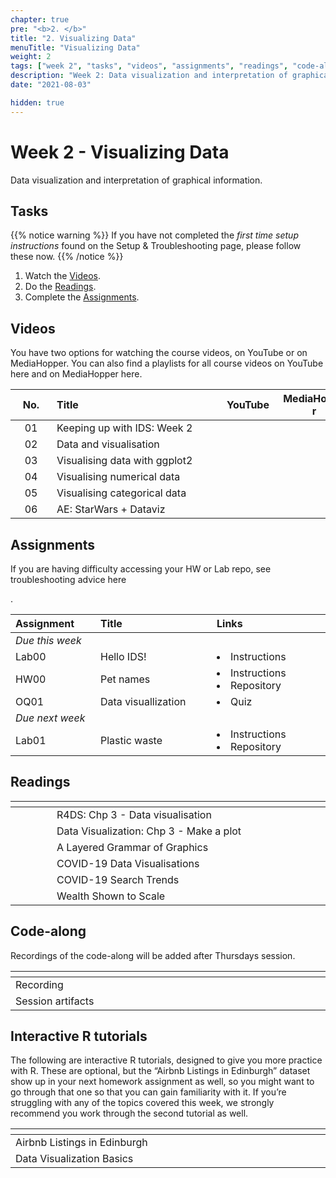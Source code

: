 ```yaml
---
chapter: true
pre: "<b>2. </b>"
title: "2. Visualizing Data"
menuTitle: "Visualizing Data"
weight: 2
tags: ["week 2", "tasks", "videos", "assignments", "readings", "code-along", "tutorials"] 
description: "Week 2: Data visualization and interpretation of graphical information."
date: "2021-08-03"

hidden: true
---
```


# Week 2 - Visualizing Data

Data visualization and interpretation of graphical information.

## Tasks
{{% notice warning %}}
If you have not completed the <em>first time setup instructions</em> found on the <a id="troubleshoot">Setup & Troubleshooting</a> page, please follow these now.
{{% /notice %}}

<ol>
  <li>Watch the <a href="#videos">Videos</a>.</li>
  <li>Do the <a href="#readings">Readings</a>.</li>
  <li>Complete the <a href="#assignments">Assignments</a>.</li>
</ol>

## Videos

<p style="text-align: left">You have two options for watching the course videos, on YouTube or on MediaHopper. You can also find a playlists for all course videos on YouTube <a id="playlistyt">here</a> and on MediaHopper <a id="playlistmh">here</a>.

| <div style="width:50px;text-align:center">No.</div> | <div style="width:250px;text-align:left">Title</div> | <div style="width:80px;text-align:center">YouTube</div> | <div style="width:100px;text-align:center">MediaHopper</div> |  <div style="width:80px;text-align:center">Slides</div> | <div style="width:170px;text-align:center">Additional Links</div> | 
|:---:|:---------------------|:-------:|:-----------:|:--------:|:------:|
| 01  | Keeping up with IDS: Week 2 | <a id="W2L1YT"><span style="color: red;"><i class="fab fa-youtube fa-lg" /></span></a> | <a id="W2L1MH"><span style="color: #0A1E3F;"><i class="fas fa-file-video fa-lg"/></span></a> | <a id="W2L1S"><span style="color: #4b5357;"><i class="fas fa-desktop fa-lg"/></span></a> | - |
| 02  | 	Data and visualisation      | <a id="W2L2YT"><span style="color: red;"><i class="fab fa-youtube fa-lg" /></span></a> | <a id="W2L2MH"><span style="color: #0A1E3F;"><i class="fas fa-file-video fa-lg"/></span></a> | <a id="W2L2S"><span style="color: #4b5357;"><i class="fas fa-desktop fa-lg"/></span></a>  | <li><a href="/errata#W202">Errata</a></li> |
| 03  | Visualising data with ggplot2    | <a id="W2L3YT"><span style="color: red;"><i class="fab fa-youtube fa-lg" /></span></a> | <a id="W2L3MH"><span style="color: #0A1E3F;"><i class="fas fa-file-video fa-lg"/></span></a> | <a id="W2L3S"><span style="color: #4b5357;"><i class="fas fa-desktop fa-lg"/></span></a> | - |
| 04  | Visualising numerical data   | <a id="W2L4YT"><span style="color: red;"><i class="fab fa-youtube fa-lg" /></span></a> | <a id="W2L4MH"><span style="color: #0A1E3F;"><i class="fas fa-file-video fa-lg"/></span></a> | <a id="W2L4S"><span style="color: #4b5357;"><i class="fas fa-desktop fa-lg"/></span></a> | - |
| 05  | Visualising categorical data     | <a id="W2L5YT"><span style="color: red;"><i class="fab fa-youtube fa-lg" /></span></a> | <a id="W2L5MH"><span style="color: #0A1E3F;"><i class="fas fa-file-video fa-lg"/></span></a> | <a id="W2L5S"><span style="color: #4b5357;"><i class="fas fa-desktop fa-lg"/></span></a> | - |
| 06  | AE: StarWars + Dataviz | <a id="W2L6YT"><span style="color: red;"><i class="fab fa-youtube fa-lg" /></span></a> | <a id="W2L6MH"><span style="color: #0A1E3F;"><i class="fas fa-file-video fa-lg"/></span></a> | <a id="W2L6S"><span style="color: #4b5357;"><i class="fas fa-desktop fa-lg"/></span></a> | <li><a id="AE3">AE3. Repository</a></li> |

## Assignments

<p style="text-align: left">If you are having difficulty accessing your HW or Lab repo, see troubleshooting advice <a id="troubleshoot">here</a></p>.

| <div style="width:120px;text-align:left">Assignment</div> | <div style="width:170px;text-align:left">Title</div> | <div style="width:170px;text-align:left">Links</div> | <div style="width:180px;text-align:left">Due</div> |
|:---|:---|:---|:---|
| *Due this week* | | | |
| Lab00 | Hello IDS!| <li><a id="LAB0I">Instructions</a></li>| Tue, 28 Sep, 16:00 UK |
| HW00  | Pet names | <li><a id="HW0I">Instructions</a></li> <li><a id="HW0R">Repository</a></li> | Thur, 30 Sep, 16:00 UK |
| OQ01  | Data visuallization | <li><a id="OQ1">Quiz</a></li> | Sun, 03 Oct, 23:59 UK |
| *Due next week* | | | |
| Lab01  | Plastic waste | <li><a id="LAB1I">Instructions</a></li> <li><a id="LAB1R">Repository</a></li> | Thur, 07 Oct, 16:00 UK |

## Readings

| <div style="width:50px"></div>  | <div style="width:420px"></div>  |  <div style="width:200px"></div> |
|:---:|:---|:---:|
| <i class="fas fa-book"></i> | R4DS: <a id="R4DS3">Chp 3 - Data visualisation</a> | **Required** |
| <i class="fas fa-book"></i> | Data Visualization: <a id="DV3">Chp 3 - Make a plot</a> | **Required** |
| <i class="fab fa-readme"></i> | <a id="LayeredGG">A Layered Grammar of Graphics</a> | Optional |
| <i class="fas fa-chart-bar"></i> | <a id="COVIDvis">COVID-19 Data Visualisations</a> | Optional |
| <i class="fas fa-chart-bar"></i> | <a id="COVIDsymptom">COVID-19 Search Trends</a> | Optional |
| <i class="fas fa-chart-bar"></i> | <a id="wealth">Wealth Shown to Scale</a> | Optional |

## Code-along

<p style="text-align: left"> Recordings of the code-along will be added after Thursdays session.</p>

| <div style="width:200px"></div>  | <div style="width:480px"></div>  |
|:---|:---|
| Recording | |
| Session artifacts ||

## Interactive R tutorials

<p style="text-align: left"> The following are interactive R tutorials, designed to give you more practice with R. These are optional, but the “Airbnb Listings in Edinburgh” dataset show up in your next homework assignment as well, so you might want to go through that one so that you can gain familiarity with it. If you’re struggling with any of the topics covered this week, we strongly recommend you work through the second tutorial as well.</p>

|  <div style="width:480px"></div>  |  <div style="width:200px"></div>  |
|:---|:---|
| <a id="RT2">Airbnb Listings in Edinburgh</a> | Related to HW01 |
| <a id="RT1">Data Visualization Basics</a> | Extra practice |